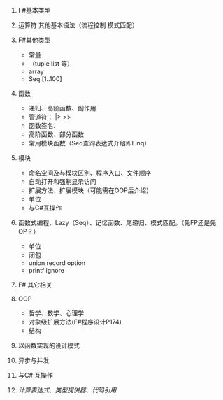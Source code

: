 1. F#基本类型

2. 运算符 其他基本语法（流程控制 模式匹配）

3. F#其他类型
   - 常量
   - （tuple list 等）
   - array
   - Seq [1..100]

4. 函数  
   - 递归、高阶函数、副作用
   - 管道符： |>  >>
   - 函数签名、
   - 高阶函数、部分函数    
   - 常用模块函数（Seq查询表达式介绍即Linq）

5. 模块
   - 命名空间及与模块区别、程序入口、文件顺序
   - 自动打开和强制显示访问
   - 扩展方法、扩展模块（可能需在OOP后介绍）
   - 单位
   - 与C#互操作

6. 函数式编程、Lazy（Seq）、记忆函数、尾递归、模式匹配。（先FP还是先OP？）
    - 单位
    - 闭包
    - union record option
    - printf ignore

1. F# 其它相关

2. OOP
    - 哲学、数学、心理学
   - 对象级扩展方法(F#程序设计P174)    
   - 结构 

3. 以函数实现的设计模式

4. 异步与并发

5. 与C# 互操作

6. *计算表达式、类型提供器、代码引用*
